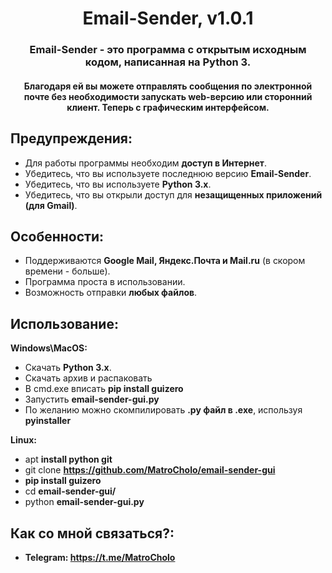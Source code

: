 <h1 align="center">Email-Sender, v1.0.1</h1>
<h3 align="center">Email-Sender - это программа с открытым исходным кодом, написанная на Python 3.</h3>
<h4 align="center">Благодаря ей вы можете отправлять сообщения по электронной почте без необходимости запускать web-версию или сторонний клиент. Теперь с графическим интерфейсом.</h4>


## Предупреждения:
- Для работы программы необходим **доступ в Интернет**.
- Убедитесь, что вы используете последнюю версию **Email-Sender**.
- Убедитесь, что вы используете **Python 3.x**.
- Убедитесь, что вы открыли доступ для **незащищенных приложений (для Gmail)**.

## Особенности:
- Поддерживаются **Google Mail, Яндекс.Почта и Mail.ru** (в скором времени - больше).
- Программа проста в использовании.
- Возможность отправки **любых файлов**.

## Использование:

**Windows\MacOS:**
- Скачать **Python 3.x**.
- Скачать архив и распаковать
- В cmd.exe вписать **pip install guizero**
- Запустить **email-sender-gui.py**
- По желанию можно скомпилировать **.py файл в .exe**, используя **pyinstaller**

**Linux:**
- apt **install python git**
- git clone **https://github.com/MatroCholo/email-sender-gui**
- **pip install guizero**
- cd **email-sender-gui/**
- python **email-sender-gui.py**

## Как со мной связаться?:
- **Telegram: https://t.me/MatroCholo**

